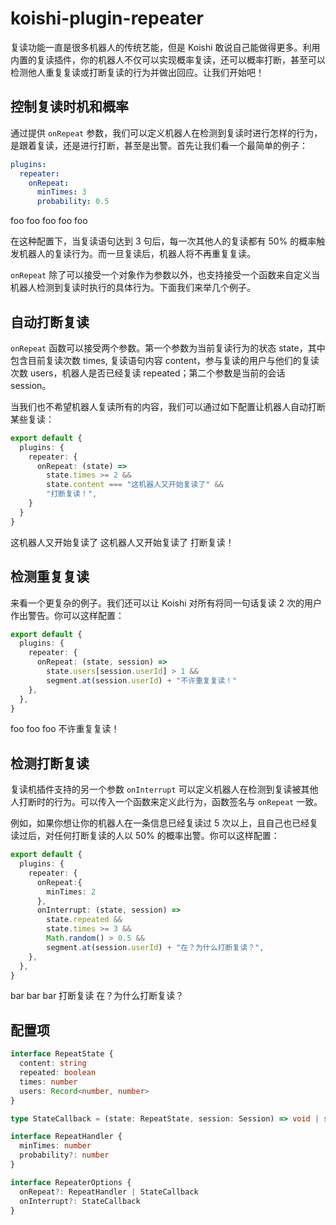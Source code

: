 # koishi-plugin-repeater

复读功能一直是很多机器人的传统艺能，但是 Koishi 敢说自己能做得更多。利用内置的复读插件，你的机器人不仅可以实现概率复读，还可以概率打断，甚至可以检测他人重复复读或打断复读的行为并做出回应。让我们开始吧！

## 控制复读时机和概率

通过提供 `onRepeat` 参数，我们可以定义机器人在检测到复读时进行怎样的行为，是跟着复读，还是进行打断，甚至是出警。首先让我们看一个最简单的例子：

```yaml title=koishi.yml
plugins:
  repeater:
    onRepeat:
      minTimes: 3
      probability: 0.5
```

<chat-panel>
<chat-message nickname="Alice">foo</chat-message>
<chat-message nickname="Bob">foo</chat-message>
<chat-message nickname="Carol">foo</chat-message>
<chat-message nickname="Koishi">foo</chat-message>
<chat-message nickname="Dave">foo</chat-message>
</chat-panel>

在这种配置下，当复读语句达到 3 句后，每一次其他人的复读都有 50% 的概率触发机器人的复读行为。而一旦复读后，机器人将不再重复复读。

`onRepeat` 除了可以接受一个对象作为参数以外，也支持接受一个函数来自定义当机器人检测到复读时执行的具体行为。下面我们来举几个例子。

## 自动打断复读

`onRepeat` 函数可以接受两个参数。第一个参数为当前复读行为的状态 state，其中包含目前复读次数 times, 复读语句内容 content，参与复读的用户与他们的复读次数 users，机器人是否已经复读 repeated；第二个参数是当前的会话 session。

当我们也不希望机器人复读所有的内容，我们可以通过如下配置让机器人自动打断某些复读：

```ts title=koishi.ts
export default {
  plugins: {
    repeater: {
      onRepeat: (state) =>
        state.times >= 2 &&
        state.content === "这机器人又开始复读了" &&
        "打断复读！",
    }
  }
}
```

<chat-panel>
<chat-message nickname="Alice">这机器人又开始复读了</chat-message>
<chat-message nickname="Bob">这机器人又开始复读了</chat-message>
<chat-message nickname="Koishi">打断复读！</chat-message>
</chat-panel>

## 检测重复复读

来看一个更复杂的例子。我们还可以让 Koishi 对所有将同一句话复读 2 次的用户作出警告。你可以这样配置：

```ts title=koishi.ts
export default {
  plugins: {
    repeater: {
      onRepeat: (state, session) =>
        state.users[session.userId] > 1 &&
        segment.at(session.userId) + "不许重复复读！"
    },
  },
}
```

<chat-panel>
<chat-message nickname="Alice">foo</chat-message>
<chat-message nickname="Bob">foo</chat-message>
<chat-message nickname="Alice">foo</chat-message>
<chat-message nickname="Koishi">不许重复复读！</chat-message>
</chat-panel>

## 检测打断复读

复读机插件支持的另一个参数 `onInterrupt` 可以定义机器人在检测到复读被其他人打断时的行为。可以传入一个函数来定义此行为，函数签名与 `onRepeat` 一致。

例如，如果你想让你的机器人在一条信息已经复读过 5 次以上，且自己也已经复读过后，对任何打断复读的人以 50% 的概率出警。你可以这样配置：

```ts title=koishi.ts
export default {
  plugins: {
    repeater: {
      onRepeat:{
        minTimes: 2
      },
      onInterrupt: (state, session) =>
        state.repeated &&
        state.times >= 3 &&
        Math.random() > 0.5 &&
        segment.at(session.userId) + "在？为什么打断复读？",
    },
  },
}
```

<chat-panel>
<chat-message nickname="Alice">bar</chat-message>
<chat-message nickname="Bob">bar</chat-message>
<chat-message nickname="Koishi"> bar</chat-message>
<chat-message nickname="Dave">打断复读</chat-message>
<chat-message nickname="Koishi"> 在？为什么打断复读？</chat-message>
</chat-panel>

## 配置项

```ts
interface RepeatState {
  content: string
  repeated: boolean
  times: number
  users: Record<number, number>
}

type StateCallback = (state: RepeatState, session: Session) => void | string

interface RepeatHandler {
  minTimes: number
  probability?: number
}

interface RepeaterOptions {
  onRepeat?: RepeatHandler | StateCallback
  onInterrupt?: StateCallback
}
```
